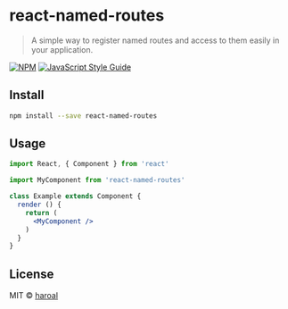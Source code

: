 # react-named-routes

> A simple way to register named routes and access to them easily in your application.

[![NPM](https://img.shields.io/npm/v/react-named-routes.svg)](https://www.npmjs.com/package/react-named-routes) [![JavaScript Style Guide](https://img.shields.io/badge/code_style-standard-brightgreen.svg)](https://standardjs.com)

## Install

```bash
npm install --save react-named-routes
```

## Usage

```jsx
import React, { Component } from 'react'

import MyComponent from 'react-named-routes'

class Example extends Component {
  render () {
    return (
      <MyComponent />
    )
  }
}
```

## License

MIT © [haroal](https://github.com/haroal)
